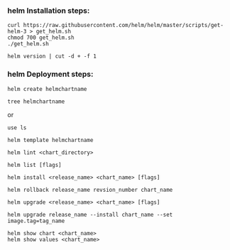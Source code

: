 ###  helm Installation steps:
```
curl https://raw.githubusercontent.com/helm/helm/master/scripts/get-helm-3 > get_helm.sh
chmod 700 get_helm.sh
./get_helm.sh
```
```
helm version | cut -d + -f 1
```
###  helm Deployment steps:
```
helm create helmchartname
```
```
tree helmchartname
```

or 

```
use ls 
```
```
helm template helmchartname
```
```
helm lint <chart_directory>
```
```
helm list [flags]
```
```
helm install <release_name> <chart_name> [flags]
```
```
helm rollback release_name revsion_number chart_name
```
```
helm upgrade <release_name> <chart_name> [flags]
```
```
helm upgrade release_name --install chart_name --set image.tag=tag_name
```
```
helm show chart <chart_name>
helm show values <chart_name>

```
